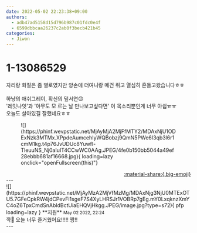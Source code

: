 ```yaml
---
date: 2022-05-02 22:23:38+09:00
authors:
  - adb47ad5158d15d796b987c01fdc0e4f
  - 6599dbbcaa26237c2ab0f3becb421b45
categories:
  - Jiwon
---
```


# 1-13086529

<div class="post-container" markdown="1">
<div class="content-container md-sidebar__scrollwrap" markdown="1">

자리랑 화질은 좀 별로였지만 양손에 더여니랑 메건 쥐고 열심히 흔들고왔습니다ㅎㅎ<br><br>하냥의 애쉬그레이, 확신의 덮서연😍<br>'레잇나잇'과 '아무도 모 르는 날 만나보고싶다면' 이 목소리뿐인게 너무 아쉽ㅠㅠ<br>오늘도 살아있길 잘했네요ㅎㅎ
<figure markdown="1">
![](https://phinf.wevpstatic.net/MjAyMjA2MjFfMTY2/MDAxNjU1ODExNzk3MTMx.XPpdeAumcehIyWQBobzj9QmN5PWe6I3qb3l6r1cmM1kg.t4p76JvUDUc8Yuwfl-TleuuNS_Nj0aIuIT4CCwWC0AAg.JPEG/4fe0b150bb5044a49ef28ebbb681af16668.jpg){ loading=lazy onclick="openFullscreen(this)"}
</figure>


</div>
</div>

<div style="text-align: right;" markdown="1">
<a href="https://weverse.io/fromis9/fanpost/1-13086529" style="text-align: right;">:material-share:{.big-emoji}</a>
</div>
---

<div class="comments-container md-sidebar__scrollwrap" markdown="1">
<div class="comment" markdown="1">
<div class='id-container' markdown="1">
![](https://phinf.wevpstatic.net/MjAyMzA2MjVfMzMg/MDAxNjg3NjU0MTExOTU5.7GFeCpkRW4jdCPevFi1sgeF7S4XyLHRSJr1VOBRp7gEg.mY0LxqknzXmYC4oZ6TpxCmdSnAbldBctUiaEHQVjHkgg.JPEG/image.jpg?type=s72){ pfp loading=lazy }
**<span class="artist">지원</span>** <small>May 02 2022, 22:24</small><br>
</div>
<div class='comment-body' markdown="1">
꺅💜 오늘 너무 즐거웠어요!!!!! 짱!!
</div>
</div>
</div>
---
